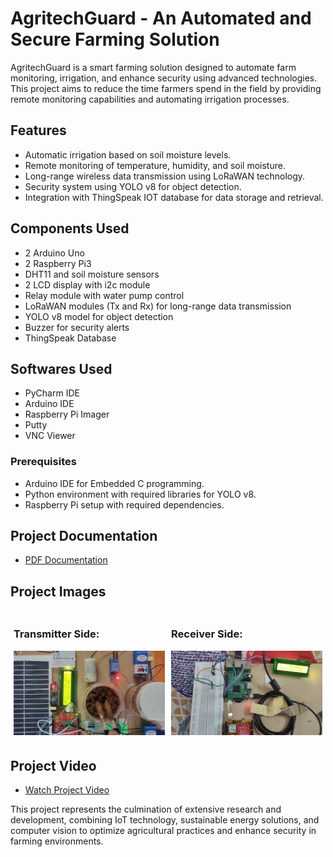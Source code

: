# AgritechGuard - An Automated and Secure Farming Solution

AgritechGuard is a smart farming solution designed to automate farm monitoring, irrigation, and enhance security using advanced technologies. This project aims to reduce the time farmers spend in the field by providing remote monitoring capabilities and automating irrigation processes.

## Features

- Automatic irrigation based on soil moisture levels.
- Remote monitoring of temperature, humidity, and soil moisture.
- Long-range wireless data transmission using LoRaWAN technology.
- Security system using YOLO v8 for object detection.
- Integration with ThingSpeak IOT database for data storage and retrieval.

## Components Used

- 2 Arduino Uno
- 2 Raspberry Pi3
- DHT11 and soil moisture sensors
- 2 LCD display with i2c module
- Relay module with water pump control
- LoRaWAN modules (Tx and Rx) for long-range data transmission
- YOLO v8 model for object detection
- Buzzer for security alerts
- ThingSpeak Database

## Softwares Used
  
- PyCharm IDE
- Arduino IDE
- Raspberry Pi Imager
- Putty
- VNC Viewer
  
### Prerequisites

- Arduino IDE for Embedded C programming.
- Python environment with required libraries for YOLO v8.
- Raspberry Pi setup with required dependencies.

## Project Documentation

- [PDF Documentation](https://github.com/CVBhanuPrakash/AgritechGuard/blob/main/images/BTP_3rd_Review.pdf)

## Project Images

<div style="display: flex; flex-wrap: wrap; justify-content: space-between;">
  <div style="flex: 1; max-width: 48%; padding: 1%;">
    <h3>Transmitter Side:</h3>
    <img src="https://github.com/CVBhanuPrakash/AgritechGuard/blob/main/images/TransmitterEnd.jpg" style="max-width: 100%; height: auto;" alt="Transmitter Image">
  </div>
  <div style="flex: 1; max-width: 48%; padding: 1%;">
    <h3>Receiver Side:</h3>
    <img src="https://github.com/CVBhanuPrakash/AgritechGuard/blob/main/images/ReceiverEnd.jpg" style="max-width: 100%; height: auto;" alt="Receiver Image">
  </div>
</div>

## Project Video

- [Watch Project Video](https://drive.google.com/file/d/1Aa2_3-nHwf__IRAXLLYE0wAritepQV8B/view?usp=sharing)

This project represents the culmination of extensive research and development, combining IoT technology, sustainable energy solutions, and computer vision to optimize agricultural practices and enhance security in farming environments.

